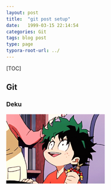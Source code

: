 ```yaml
---
layout: post
title:  "git post setup"
date:   1999-03-15 22:14:54
categories: Git
tags: blog post
type: page
typora-root-url: ../
---
```


[TOC]

## Git

### Deku

<img src="/assets/images/2024-06-04-git-post-setup/aniyuki-my-hero-academia-34.gif" alt="aniyuki-my-hero-academia-34" style="zoom:33%;" />